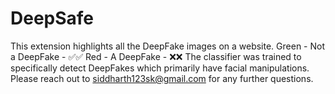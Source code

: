# DeepSafe
This extension highlights all the DeepFake images on a website.  Green - Not a DeepFake - ✅✅ Red - A DeepFake - ❌❌  The classifier was trained to specifically detect DeepFakes which primarily have facial manipulations. Please reach out to siddharth123sk@gmail.com for any further questions.
